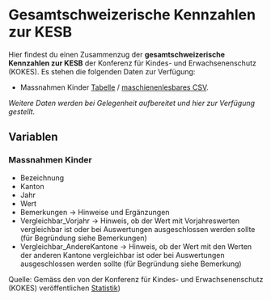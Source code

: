 # Gesamtschweizerische Kennzahlen zur KESB
Hier findest du einen Zusammenzug der **gesamtschweizerische Kennzahlen zur KESB** der Konferenz für Kindes- und Erwachsenenschutz (KOKES). Es stehen die folgenden Daten zur Verfügung:
- Massnahmen Kinder [Tabelle](https://github.com/data-socialthink/kokes_statistik/blob/main/massnahmen_kinder.csv) / [maschienenlesbares CSV](https://raw.githubusercontent.com/data-socialthink/kesb-kokes_statistik/main/massnahmen_kinder.csv).

*Weitere Daten werden bei Gelegenheit aufbereitet und hier zur Verfügung gestellt.*

## Variablen
### Massnahmen Kinder
- Bezeichnung
- Kanton
- Jahr
- Wert
- Bemerkungen -> Hinweise und Ergänzungen
- Vergleichbar_Vorjahr -> Hinweis, ob der Wert mit Vorjahreswerten vergleichbar ist oder bei Auswertungen ausgeschlossen werden sollte (für Begründung siehe Bemerkungen)
- Vergleichbar_AndereKantone -> Hinweis, ob der Wert mit den Werten der anderen Kantone vergleichbar ist oder bei Auswertungen ausgeschlossen werden sollte (für Begründung siehe Bemerkung)

Quelle: Gemäss den von der Konferenz für Kindes- und Erwachsenenschutz (KOKES) veröffentlichen [Statistik](https://www.kokes.ch/de/dokumentation/statistik/details-fruehere-jahre))
